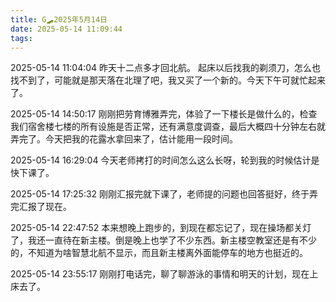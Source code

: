 ```yaml
---
title: G🛹2025年5月14日
date: 2025-05-14 11:09:44
tags:
---
```


2025-05-14 11:04:04
昨天十二点多才回北航。
起床以后找我的剃须刀，怎么也找不到了，可能就是那天落在北理了吧，我又买了一个新的。今天下午可就忙起来了。

2025-05-14 14:50:17
刚刚把劳育博雅弄完，体验了一下楼长是做什么的，检查我们宿舍楼七楼的所有设施是否正常，还有满意度调查，最后大概四十分钟左右就弄完了。今天把我的花露水拿回来了，估计能用一段时间。

2025-05-14 16:29:04
今天老师拷打的时间怎么这么长呀，轮到我的时候估计是快下课了。

2025-05-14 17:25:32
刚刚汇报完就下课了，老师提的问题也回答挺好，终于弄完汇报了现在。

2025-05-14 22:47:52
本来想晚上跑步的，到现在都忘记了，现在操场都关灯了，我还一直待在新主楼。倒是晚上也学了不少东西。新主楼空教室还是有不少的，不知道为啥智慧北航不显示，而且新主楼离外面能停车的地方也挺近的。

2025-05-14 23:55:17
刚刚打电话完，聊了聊游泳的事情和明天的计划，现在上床去了。
